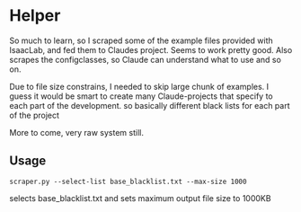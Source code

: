 # Helper
So much to learn, so I scraped some of the example files provided with IsaacLab, and fed them to Claudes project. Seems to work pretty good. Also scrapes the configclasses, so Claude can understand what to use and so on.

Due to file size constrains, I needed to skip large chunk of examples. I guess it would be smart to create many Claude-projects that specify to each part of the development. so basically different black lists for each part of the project

More to come, very raw system still.

## Usage

```plaintext
scraper.py --select-list base_blacklist.txt --max-size 1000
```

selects base_blacklist.txt and sets maximum output file size to 1000KB